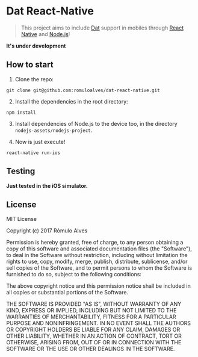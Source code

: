 # Dat React-Native
> This project aims to include [Dat](https://datproject.org/) support in mobiles through [React Native](https://facebook.github.io/react-native/) and [Node.js](https://nodejs.org/en/)!

**It's under development**

## How to start

1. Clone the repo:

`git clone git@github.com:romuloalves/dat-react-native.git`

2. Install the dependencies in the root directory:

`npm install`

3. Install dependencies of Node.js to the device too, in the directory `nodejs-assets/nodejs-project`.

4. Now is just execute!

`react-native run-ios`

## Testing

**Just tested in the iOS simulator.**

## License

MIT License

Copyright (c) 2017 Rômulo Alves

Permission is hereby granted, free of charge, to any person obtaining a copy
of this software and associated documentation files (the "Software"), to deal
in the Software without restriction, including without limitation the rights
to use, copy, modify, merge, publish, distribute, sublicense, and/or sell
copies of the Software, and to permit persons to whom the Software is
furnished to do so, subject to the following conditions:

The above copyright notice and this permission notice shall be included in all
copies or substantial portions of the Software.

THE SOFTWARE IS PROVIDED "AS IS", WITHOUT WARRANTY OF ANY KIND, EXPRESS OR
IMPLIED, INCLUDING BUT NOT LIMITED TO THE WARRANTIES OF MERCHANTABILITY,
FITNESS FOR A PARTICULAR PURPOSE AND NONINFRINGEMENT. IN NO EVENT SHALL THE
AUTHORS OR COPYRIGHT HOLDERS BE LIABLE FOR ANY CLAIM, DAMAGES OR OTHER
LIABILITY, WHETHER IN AN ACTION OF CONTRACT, TORT OR OTHERWISE, ARISING FROM,
OUT OF OR IN CONNECTION WITH THE SOFTWARE OR THE USE OR OTHER DEALINGS IN THE
SOFTWARE.